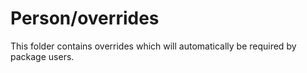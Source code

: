 # Person/overrides

This folder contains overrides which will automatically be required by package users.
